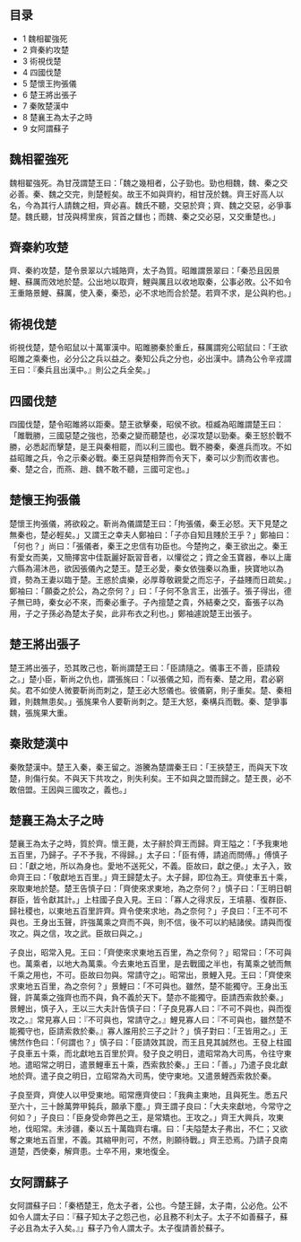 ## 目录

-   1 魏相翟強死
-   2 齊秦約攻楚
-   3 術視伐楚
-   4 四國伐楚
-   5 楚懷王拘張儀
-   6 楚王將出張子
-   7 秦敗楚漢中
-   8 楚襄王為太子之時
-   9 女阿謂蘇子

##  魏相翟強死

魏相翟強死。為甘茂謂楚王曰：「魏之幾相者，公子勁也。勁也相魏，魏、秦之交必善。秦、魏之交完，則楚輕矣。故王不如與齊約，相甘茂於魏。齊王好高人以名，今為其行人請魏之相，齊必喜。魏氏不聽，交惡於齊；齊、魏之交惡，必爭事楚。魏氏聽，甘茂與樗里疾，貿首之讎也；而魏、秦之交必惡，又交重楚也。」

##  齊秦約攻楚

齊、秦約攻楚，楚令景翠以六城賂齊，太子為質。昭雎謂景翠曰：「秦恐且因景鯉、蘇厲而效地於楚。公出地以取齊，鯉與厲且以收地取秦，公事必敗。公不如令王重賂景鯉、蘇厲，使入秦，秦恐，必不求地而合於楚。若齊不求，是公與約也。」

##  術視伐楚

術視伐楚，楚令昭鼠以十萬軍漢中。昭雎勝秦於重丘，蘇厲謂宛公昭鼠曰：「王欲昭雎之乘秦也，必分公之兵以益之。秦知公兵之分也，必出漢中。請為公令辛戎謂王曰：『秦兵且出漢中。』則公之兵全矣。」

##  四國伐楚

四國伐楚，楚令昭雎將以距秦。楚王欲擊秦，昭侯不欲。桓臧為昭雎謂楚王曰：「雎戰勝，三國惡楚之強也，恐秦之變而聽楚也，必深攻楚以勁秦。秦王怒於戰不勝，必悉起而擊楚，是王與秦相罷，而以利三國也。戰不勝秦，秦進兵而攻。不如益昭雎之兵，令之示秦必戰。秦王惡與楚相弊而令天下，秦可以少割而收害也。秦、楚之合，而燕、趙、魏不敢不聽，三國可定也。」

##  楚懷王拘張儀

楚懷王拘張儀，將欲殺之。靳尚為儀謂楚王曰：「拘張儀，秦王必怒。天下見楚之無秦也，楚必輕矣。」又謂王之幸夫人鄭袖曰：「子亦自知且賤於王乎？」鄭袖曰：「何也？」尚曰：「張儀者，秦王之忠信有功臣也。今楚拘之，秦王欲出之。秦王有愛女而美，又簡擇宮中佳翫麗好翫習音者，以懽從之；資之金玉寶器，奉以上庸六縣為湯沐邑，欲因張儀內之楚王。楚王必愛，秦女依強秦以為重，挾寶地以為資，勢為王妻以臨于楚。王惑於虞樂，必厚尊敬親愛之而忘子，子益賤而日疏矣。」鄭袖曰：「願委之於公，為之奈何？」曰：「子何不急言王，出張子。張子得出，德子無已時，秦女必不來，而秦必重子。子內擅楚之貴，外結秦之交，畜張子以為用，子之子孫必為楚太子矣，此非布衣之利也。」鄭袖遽說楚王出張子。

##  楚王將出張子

楚王將出張子，恐其敗己也，靳尚謂楚王曰：「臣請隨之。儀事王不善，臣請殺之。」楚小臣，靳尚之仇也，謂張旄曰：「以張儀之知，而有秦、楚之用，君必窮矣。君不如使人微要靳尚而刺之，楚王必大怒儀也。彼儀窮，則子重矣。楚、秦相難，則魏無患矣。」張旄果令人要靳尚刺之。楚王大怒，秦構兵而戰。秦、楚爭事魏，張旄果大重。

##  秦敗楚漢中

秦敗楚漢中。楚王入秦，秦王留之。游騰為楚謂秦王曰：「王挾楚王，而與天下攻楚，則傷行矣。不與天下共攻之，則失利矣。王不如與之盟而歸之。楚王畏，必不敢倍盟。王因與三國攻之，義也。」

##  楚襄王為太子之時

楚襄王為太子之時，質於齊。懷王薨，太子辭於齊王而歸。齊王隘之：「予我東地五百里，乃歸子。子不予我，不得歸。」太子曰：「臣有傅，請追而問傅。」傅慎子曰：「獻之地，所以為身也。愛地不送死父，不義。臣故曰，獻之便。」太子入，致命齊王曰：「敬獻地五百里。」齊王歸楚太子。太子歸，即位為王。齊使車五十乘，來取東地於楚。楚王告慎子曰：「齊使來求東地，為之奈何？」慎子曰：「王明日朝群臣，皆令獻其計。」上柱國子良入見。王曰：「寡人之得求反，王墳墓、復群臣、歸社稷也，以東地五百里許齊。齊令使來求地，為之奈何？」子良曰：「王不可不與也。王身出玉聲，許強萬乘之齊而不與，則不信，後不可以約結諸侯。請與而復攻之。與之信，攻之武。臣故曰與之。」

子良出，昭常入見。王曰：「齊使來求東地五百里，為之奈何？」昭常曰：「不可與也。萬乘者，以地大為萬乘。今去東地五百里，是去戰國之半也，有萬乘之號而無千乘之用也，不可。臣故曰勿與。常請守之」。昭常出，景鯉入見。王曰：「齊使來求東地五百里，為之奈何？」景鯉曰：「不可與也。雖然，楚不能獨守。王身出玉聲，許萬乘之強齊也而不與，負不義於天下。楚亦不能獨守。臣請西索救於秦。」景鯉出，慎子入，王以三大夫計告慎子曰：「子良見寡人曰：『不可不與也，與而復攻之。』常見寡人曰：『不可與也，常請守之。』鯉見寡人曰：『不可與也，雖然楚不能獨守也，臣請索救於秦。』寡人誰用於三子之計？」慎子對曰：「王皆用之。」王怫然作色曰：「何謂也？」慎子曰：「臣請效其說，而王且見其誠然也。王發上柱國子良車五十乘，而北獻地五百里於齊。發子良之明日，遣昭常為大司馬，令往守東地。遣昭常之明日，遣景鯉車五十乘，西索救於秦。」王曰：「善。」乃遣子良北獻地於齊。遣子良之明日，立昭常為大司馬，使守東地。又遣景鯉西索救於秦。

子良至齊，齊使人以甲受東地。昭常應齊使曰：「我典主東地，且與死生。悉五尺至六十，三十餘萬弊甲鈍兵，願承下塵。」齊王謂子良曰：「大夫來獻地，今常守之何如？」子良曰：「臣身受命弊邑之王，是常矯也。王攻之。」齊王大興兵，攻東地，伐昭常。未涉疆，秦以五十萬臨齊右壤。曰：「夫隘楚太子弗出，不仁；又欲奪之東地五百里，不義。其縮甲則可，不然，則願待戰。」齊王恐焉。乃請子良南道楚，西使秦，解齊患。士卒不用，東地復全。

##  女阿謂蘇子

女阿謂蘇子曰：「秦栖楚王，危太子者，公也。今楚王歸，太子南，公必危。公不如令人謂太子曰：『蘇子知太子之怨己也，必且務不利太子。太子不如善蘇子，蘇子必且為太子入矣。』」蘇子乃令人謂太子。太子復請善於蘇子。



